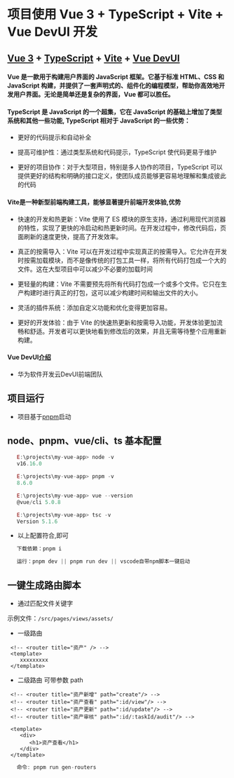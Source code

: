 # 项目使用 Vue 3 + TypeScript + Vite + Vue DevUI 开发

##  [Vue 3](https://cn.vuejs.org/guide/introduction.html) + [TypeScript](https://www.typescriptlang.org/zh/docs/handbook/typescript-in-5-minutes.html) + [Vite](https://cn.vitejs.dev/guide/) + [Vue DevUI](https://vue-devui.github.io/quick-start/)

#### Vue 是一款用于构建用户界面的 JavaScript 框架。它基于标准 HTML、CSS 和 JavaScript 构建，并提供了一套声明式的、组件化的编程模型，帮助你高效地开发用户界面。无论是简单还是复杂的界面，Vue 都可以胜任。

#### TypeScript 是 JavaScript 的一个超集，它在 JavaScript 的基础上增加了类型系统和其他一些功能, TypeScript 相对于 JavaScript 的一些优势：

  - 更好的代码提示和自动补全

  - 提高可维护性：通过类型系统和代码提示，TypeScript 使代码更易于维护

  - 更好的项目协作：对于大型项目，特别是多人协作的项目，TypeScript 可以提供更好的结构和明确的接口定义，使团队成员能够更容易地理解和集成彼此的代码

#### Vite是一种新型前端构建工具，能够显著提升前端开发体验,优势

   - 快速的开发和热更新：Vite 使用了 ES 模块的原生支持，通过利用现代浏览器的特性，实现了更快的冷启动和热更新时间。在开发过程中，修改代码后，页面刷新的速度更快，提高了开发效率。

   - 真正的按需导入：Vite 可以在开发过程中实现真正的按需导入。它允许在开发时按需加载模块，而不是像传统的打包工具一样，将所有代码打包成一个大的文件。这在大型项目中可以减少不必要的加载时间

   - 更轻量的构建：Vite 不需要预先将所有代码打包成一个或多个文件。它只在生产构建时进行真正的打包，这可以减少构建时间和输出文件的大小。

   - 灵活的插件系统：添加自定义功能和优化变得更加容易。

   - 更好的开发体验：由于 Vite 的快速热更新和按需导入功能，开发体验更加流畅和舒适。开发者可以更快地看到修改后的效果，并且无需等待整个应用重新构建。

#### Vue DevUI[介绍](https://devui.design/design-cn/start)

   - 华为软件开发云DevUI前端团队

## 项目运行

   - 项目基于[pnpm](https://pnpm.io/zh/next/installation)启动

## node、pnpm、vue/cli、ts 基本配置
```js
   E:\projects\my-vue-app> node -v  
   v16.16.0

   E:\projects\my-vue-app> pnpm -v
   8.6.0

   E:\projects\my-vue-app> vue --version
   @vue/cli 5.0.8 

   E:\projects\my-vue-app> tsc -v
   Version 5.1.6
```
   - 以上配置符合,即可

``` ts
   下载依赖：pnpm i

   运行：pnpm dev || pnpm run dev || vscode自带npm脚本一键启动
```
## 一键生成路由脚本
  - 通过匹配文件关键字
  
  示例文件：`/src/pages/views/assets/`

  - 一级路由
  ```vue
   <!-- <router title="资产" /> -->
   <template>
      xxxxxxxxx
   </template>
  ```
  - 二级路由 可带参数 path
  ```vue
   <!-- <router title="资产新增" path="create"/> -->
   <!-- <router title="资产查看" path=":id/view"/> -->
   <!-- <router title="资产更新" path=":id/update"/> -->
   <!-- <router title="资产审核" path=":id/:taskId/audit"/> -->

   <template>
      <div>
         <h1>资产查看</h1>
      </div>
   </template>
  ```
```ts
   命令: pnpm run gen-routers
```
